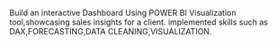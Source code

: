 Build an interactive Dashboard Using POWER BI Visualization tool,showcasing sales insights for a client.
implemented skills such as DAX,FORECASTING,DATA CLEANING,VISUALIZATION.
